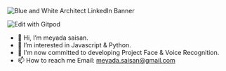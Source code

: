 ![Blue and White Architect LinkedIn Banner](https://user-images.githubusercontent.com/79361511/139535015-37e4b7f6-946a-42c1-bc53-39ddf472a251.gif)





![Edit with Gitpod](https://www.codewars.com/users/meliy-meyada/badges/large) 

- 👋 Hi, I’m meyada saisan.
- 👀 I’m interested in Javascript & Python.
- 🌱 I'm now committed to developing Project Face & Voice Recognition. 
- 📫 How to reach me Email: meyada.saisan@gmail.com

